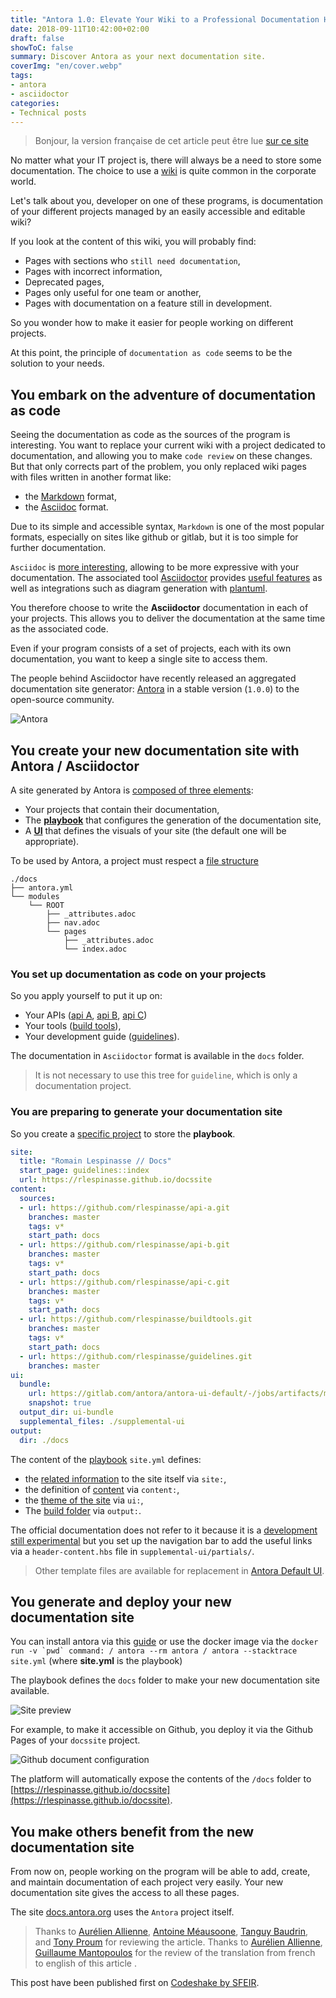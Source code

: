 ```yaml
---
title: "Antora 1.0: Elevate Your Wiki to a Professional Documentation Hub"
date: 2018-09-11T10:42:00+02:00
draft: false
showToC: false
summary: Discover Antora as your next documentation site.
coverImg: "en/cover.webp"
tags: 
- antora
- asciidoctor
categories:
- Technical posts
---
```


> Bonjour, la version française de cet article peut être lue [sur ce site](/posts/antora/)

No matter what your IT project is, there will always be a need to store some documentation.
The choice to use a [wiki](https://en.wikipedia.org/wiki/Wiki) is quite common in the corporate world.

Let's talk about you, developer on one of these programs, is documentation of your different projects managed by an easily accessible and editable wiki?

If you look at the content of this wiki, you will probably find:

* Pages with sections who `still need documentation`,
* Pages with incorrect information,
* Deprecated pages,
* Pages only useful for one team or another,
* Pages with documentation on a feature still in development.

So you wonder how to make it easier for people working on different projects.

At this point, the principle of `documentation as code` seems to be the solution to your needs.

## You embark on the adventure of documentation as code

Seeing the documentation as code as the sources of the program is interesting.
You want to replace your current wiki with a project dedicated to documentation, and allowing you to make `code review` on these changes.
But that only corrects part of the problem, you only replaced wiki pages with files written in another format like:

* the [Markdown](https://daringfireball.net/projects/markdown/syntax) format,
* the [Asciidoc](http://www.methods.co.nz/asciidoc/) format.

Due to its simple and accessible syntax, `Markdown` is one of the most popular formats, especially on sites like github or gitlab, but it is too simple for further documentation.

`Asciidoc` is [more interesting](https://github.com/asciidoctor/asciidoctor.org/blob/master/docs/_includes/asciidoc-vs-markdown.adoc), allowing to be more expressive with your documentation.
The associated tool [Asciidoctor](https://asciidoctor.org/) provides [useful features](https://asciidoctor.org/docs/asciidoc-writers-guide/) as well as integrations such as diagram generation with [plantuml](http://plantuml.com/).

You therefore choose to write the **Asciidoctor** documentation in each of your projects.
This allows you to deliver the documentation at the same time as the associated code.

Even if your program consists of a set of projects, each with its own documentation, you want to keep a single site to access them.

The people behind Asciidoctor have recently released an aggregated documentation site generator: [Antora](https://antora.org/) in a stable version (`1.0.0`) to the open-source community.

![Antora](en/site.webp)

## You create your new documentation site with Antora / Asciidoctor

A site generated by Antora is [composed of three elements](https://docs.antora.org):

* Your projects that contain their documentation,
* The [**playbook**](https://docs.antora.org/antora/1.0/playbook/) that configures the generation of the documentation site,
* A [**UI**](https://docs.antora.org/antora/1.0/playbook/configure-ui/) that defines the visuals of your site (the default one will be appropriate).

To be used by Antora, a project must respect a [file structure](https://docs.antora.org/antora/1.0/component-structure/)

``` Text
./docs
├── antora.yml
└── modules
    └── ROOT
        ├── _attributes.adoc
        ├── nav.adoc
        └── pages
            ├── _attributes.adoc
            └── index.adoc
```

### You set up documentation as code on your projects

So you apply yourself to put it up on:

* Your APIs ([api A](https://github.com/rlespinasse/api-a), [api B](https://github.com/rlespinasse/api-b), [api C](https://github.com/rlespinasse/api-c))
* Your tools ([build tools](https://github.com/rlespinasse/buildtools)),
* Your development guide ([guidelines](https://github.com/rlespinasse/guidelines)).

The documentation in `Asciidoctor` format is available in the `docs` folder.
> It is not necessary to use this tree for `guideline`, which is only a documentation project.

### You are preparing to generate your documentation site

So you create a [specific project](https://github.com/rlespinasse/docssite) to store the **playbook**.

```yaml
site:
  title: "Romain Lespinasse // Docs"
  start_page: guidelines::index
  url: https://rlespinasse.github.io/docssite
content:
  sources:
  - url: https://github.com/rlespinasse/api-a.git
    branches: master
    tags: v*
    start_path: docs
  - url: https://github.com/rlespinasse/api-b.git
    branches: master
    tags: v*
    start_path: docs
  - url: https://github.com/rlespinasse/api-c.git
    branches: master
    tags: v*
    start_path: docs
  - url: https://github.com/rlespinasse/buildtools.git
    branches: master
    tags: v*
    start_path: docs
  - url: https://github.com/rlespinasse/guidelines.git
    branches: master
ui:
  bundle:
    url: https://gitlab.com/antora/antora-ui-default/-/jobs/artifacts/master/raw/build/ui-bundle.zip?job=bundle-stable
    snapshot: true
  output_dir: ui-bundle
  supplemental_files: ./supplemental-ui
output:
  dir: ./docs
```

The content of the [playbook](https://docs.antora.org/antora/1.0/playbook/playbook/) `site.yml` defines:

* the [related information](https://docs.antora.org/antora/1.0/playbook/configure-site/) to the site itself via `site:`,
* the definition of [content](https://docs.antora.org/antora/1.0/playbook/configure-content-sources/) via `content:`,
* the [theme of the site](https://docs.antora.org/antora/1.0/playbook/configure-ui/) via `ui:`,
* The [build folder](https://docs.antora.org/antora/1.0/playbook/configure-output/) via `output:`.

The official documentation does not refer to it because it is a [development still experimental](https://gitlab.com/antora/antora/issues/147) but you set up the navigation bar to add the useful links via a `header-content.hbs` file in `supplemental-ui/partials/`.
> Other template files are available for replacement in [Antora Default UI](https://gitlab.com/antora/antora-ui-default/tree/master/src/partials).

## You generate and deploy your new documentation site

You can install antora via this [guide](https://docs.antora.org/antora/1.0/install/install-antora/) or use the docker image via the ``docker run -v `pwd` command: / antora --rm antora / antora --stacktrace site.yml`` (where **site.yml** is the playbook)

The playbook defines the `docs` folder to make your new documentation site available.

![Site preview](en/site-preview.webp)

For example, to make it accessible on Github, you deploy it via the Github Pages of your `docssite` project.

![Github document configuration](en/github.webp)

The platform will automatically expose the contents of the `/docs` folder to [https://rlespinasse.github.io/docssite](https://rlespinasse.github.io/docssite).

## You make others benefit from the new documentation site

From now on, people working on the program will be able to add, create, and maintain documentation of each project very easily. Your new documentation site gives the access to all these pages.

The site [docs.antora.org](https://docs.antora.org) uses the `Antora` project itself.

> Thanks to [Aurélien Allienne](https://twitter.com/sn0rks), [Antoine Méausoone](https://twitter.com/AMeausoone), [Tanguy Baudrin](https://twitter.com/TanguyBAUDRIN), and [Tony Proum](https://twitter.com/chezTone) for reviewing the article.
> Thanks to [Aurélien Allienne](https://twitter.com/sn0rks), [Guillaume Mantopoulos](http://twitter.com/MrGuiMan) for the review of the translation from french to english of this article .

This post have been published first on [Codeshake by SFEIR](https://medium.com/codeshake/replace-your-wiki-with-a-documentation-site-4f0da329fe92).
